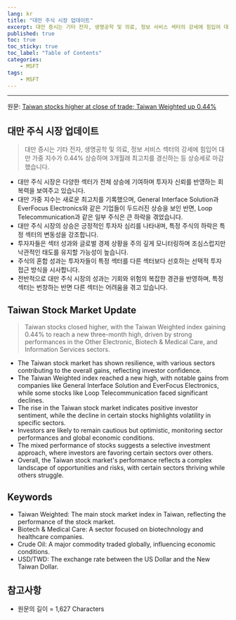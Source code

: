 ```yaml
---
lang: kr
title: "대만 주식 시장 업데이트"
excerpt: 대만 증시는 기타 전자, 생명공학 및 의료, 정보 서비스 섹터의 강세에 힘입어 대만 가중 지수가 0.44% 상승하며 3개월래 최고치를 경신하는 등 상승세로 마감했습니다.
published: true
toc: true
toc_sticky: true
toc_label: "Table of Contents"
categories:
    - MSFT
tags:
    - MSFT
---
```


---

  원문: [Taiwan stocks higher at close of trade; Taiwan Weighted up 0.44%](https://www.investing.com/news/stock-market-news/taiwan-stocks-higher-at-close-of-trade-taiwan-weighted-up-044-3801872)

## 대만 주식 시장 업데이트

> 대만 증시는 기타 전자, 생명공학 및 의료, 정보 서비스 섹터의 강세에 힘입어 대만 가중 지수가 0.44% 상승하며 3개월래 최고치를 경신하는 등 상승세로 마감했습니다.


- 대만 주식 시장은 다양한 섹터가 전체 상승에 기여하며 투자자 신뢰를 반영하는 회복력을 보여주고 있습니다.
- 대만 가중 지수는 새로운 최고치를 기록했으며, General Interface Solution과 EverFocus Electronics와 같은 기업들이 두드러진 상승을 보인 반면, Loop Telecommunication과 같은 일부 주식은 큰 하락을 겪었습니다.
- 대만 주식 시장의 상승은 긍정적인 투자자 심리를 나타내며, 특정 주식의 하락은 특정 섹터의 변동성을 강조합니다.
- 투자자들은 섹터 성과와 글로벌 경제 상황을 주의 깊게 모니터링하며 조심스럽지만 낙관적인 태도를 유지할 가능성이 높습니다.
- 주식의 혼합 성과는 투자자들이 특정 섹터를 다른 섹터보다 선호하는 선택적 투자 접근 방식을 시사합니다.
- 전반적으로 대만 주식 시장의 성과는 기회와 위험의 복잡한 경관을 반영하며, 특정 섹터는 번창하는 반면 다른 섹터는 어려움을 겪고 있습니다.

## Taiwan Stock Market Update

> Taiwan stocks closed higher, with the Taiwan Weighted index gaining 0.44% to reach a new three-month high, driven by strong performances in the Other Electronic, Biotech & Medical Care, and Information Services sectors.


- The Taiwan stock market has shown resilience, with various sectors contributing to the overall gains, reflecting investor confidence.
- The Taiwan Weighted index reached a new high, with notable gains from companies like General Interface Solution and EverFocus Electronics, while some stocks like Loop Telecommunication faced significant declines.
- The rise in the Taiwan stock market indicates positive investor sentiment, while the decline in certain stocks highlights volatility in specific sectors.
- Investors are likely to remain cautious but optimistic, monitoring sector performances and global economic conditions.
- The mixed performance of stocks suggests a selective investment approach, where investors are favoring certain sectors over others.
- Overall, the Taiwan stock market's performance reflects a complex landscape of opportunities and risks, with certain sectors thriving while others struggle.

## Keywords

- Taiwan Weighted: The main stock market index in Taiwan, reflecting the performance of the stock market.
- Biotech & Medical Care: A sector focused on biotechnology and healthcare companies.
- Crude Oil: A major commodity traded globally, influencing economic conditions.
- USD/TWD: The exchange rate between the US Dollar and the New Taiwan Dollar.

## 참고사항

- 원문의 길이 = 1,627 Characters

